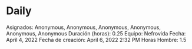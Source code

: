 # Daily

Asignados: Anonymous, Anonymous, Anonymous, Anonymous, Anonymous, Anonymous
Duración (horas): 0.25
Equipo: Nefrovida
Fecha: April 4, 2022
Fecha de creación: April 6, 2022 2:32 PM
Horas Hombre: 1.5